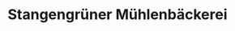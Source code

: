 ---
title: "Stangengrüner Mühlenbäckerei"
url: /plauen/stangengruener-muehlenbaeckerei/
shop: Bäckerei
---